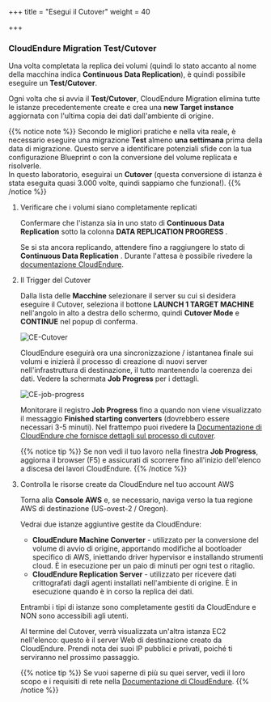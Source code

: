 +++
title = "Esegui il  Cutover"
weight = 40

+++
### CloudEndure Migration Test/Cutover

Una volta completata la replica dei volumi (quindi lo stato accanto al nome della macchina indica **Continuous Data Replication**), è quindi possibile eseguire un **Test/Cutover**.

Ogni volta che si avvia il  **Test/Cutover**, CloudEndure Migration elimina tutte le istanze precedentemente create e crea una **new Target instance** aggiornata con l'ultima copia dei dati dall'ambiente di origine.

{{% notice note %}}
Secondo le migliori pratiche e nella vita reale, è necessario eseguire una migrazione **Test** almeno  **una settimana** prima della data di migrazione. Questo serve a identificare potenziali sfide con la tua configurazione Blueprint o con la conversione del volume replicata e risolverle.  
In questo laboratorio, eseguirai un **Cutover** (questa conversione di istanza è stata eseguita quasi 3.000 volte, quindi sappiamo che funziona!).
{{% /notice %}}


1. Verificare che i volumi siano completamente replicati
   
    Confermare che l'istanza sia in uno stato di  **Continuous Data Replication** sotto la colonna **DATA REPLICATION PROGRESS** .

    Se si sta ancora replicando, attendere fino a raggiungere lo stato di **Continuous Data Replication** . Durante l'attesa è possibile rivedere la <a href="https://docs.cloudendure.com/" target="_blank">documentazione CloudEndure</a>.

2. Il Trigger del Cutover
   
    Dalla lista delle  **Macchine** selezionare il server su cui si desidera eseguire il Cutover, seleziona il bottone **LAUNCH 1 TARGET MACHINE** nell'angolo in alto a destra dello schermo, quindi **Cutover Mode** e **CONTINUE** nel popup di conferma.

    ![CE-Cutover](/ce/CE-Cutover.png)

   CloudEndure eseguirà ora una sincronizzazione / istantanea finale sui volumi e inizierà il processo di creazione di nuovi server nell'infrastruttura di destinazione, il tutto mantenendo la coerenza dei dati. Vedere la schermata **Job Progress** per i dettagli.


    ![CE-job-progress](/ce/CE-job-progress.png)

    Monitorare il registro  **Job Progress** fino a quando non viene visualizzato il messaggio **Finished starting converters**  (dovrebbero essere necessari 3-5 minuti). Nel frattempo puoi rivedere la <a href="https://docs.cloudendure.com/#Configuring_and_Running_Migration/Performing_a_Migration_Cutover/Performing_a_Migration_Cutover.htm" target="_blank">Documentazione di CloudEndure che fornisce dettagli sul processo di cutover</a>.

    {{% notice tip %}}
Se non vedi il tuo lavoro nella finestra **Job Progress**, aggiorna il browser (F5) e assicurati di scorrere fino all'inizio dell'elenco a discesa dei lavori CloudEndure.
{{% /notice %}}

1. Controlla le risorse create da CloudEndure nel tuo account AWS
   
    Torna alla **Console AWS** e, se necessario, naviga verso la tua regione AWS di destinazione (US-ovest-2 / Oregon).
   
    Vedrai due istanze aggiuntive gestite da CloudEndure:
    - **CloudEndure Machine Converter** - utilizzato per la conversione del volume di avvio di origine, apportando modifiche al bootloader specifico di AWS, iniettando driver hypervisor e installando strumenti cloud. È in esecuzione per un paio di minuti per ogni test o ritaglio.
    - **CloudEndure Replication Server** - utilizzato per ricevere dati crittografati dagli agenti installati nell'ambiente di origine. È in esecuzione quando è in corso la replica dei dati.

    Entrambi i tipi di istanze sono completamente gestiti da CloudEndure e NON sono accessibili agli utenti.

     Al termine del Cutover, verrà visualizzata un'altra istanza EC2 nell'elenco: questo è il server Web di destinazione creato da CloudEndure. Prendi nota dei suoi IP pubblici e privati, poiché ti serviranno nel prossimo passaggio.

    {{% notice tip %}}
Se vuoi saperne di più su quei server, vedi il loro scopo e i requisiti di rete nella <a href="https://docs.cloudendure.com/#Preparing_Your_Environments/Network_Requirements/Network_Requirements.htm" target="_blank">Documentazione di CloudEndure</a>.
{{% /notice %}}
